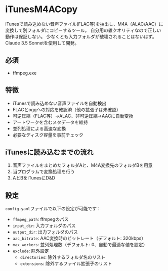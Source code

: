 # iTunesM4ACopy

iTunesで読み込めない音声ファイル(FLAC等)を抽出し、M4A（ALAC/AAC）に変換して別フォルダにコピーするツール。
自分用の雑クオリティなので正しい動作は保証しない。
少なくとも入力フォルダが破壊されることはないはず。
Claude 3.5 Sonnetを使用して開発。

## 必須
- ffmpeg.exe

## 特徴

- iTunesで読み込めない音声ファイルを自動検出
- FLACとoggへの対応を確認済（他の拡張子は未確認）
- 可逆圧縮（FLAC等）→ALAC、非可逆圧縮→AACに自動変換
- アートワークを含むメタデータを維持
- 並列処理による高速な変換
- 必要なディスク容量を事前チェック

## iTunesに読み込むまでの流れ

1. 音声ファイルをまとめたフォルダAと、M4A変換先のフォルダBを用意
1. 当プログラムで変換処理を行う
2. AとBをiTunesにD&D

## 設定

`config.yaml`ファイルで以下の設定が可能です：

- `ffmpeg_path`: ffmpegのパス
- `input_dir`: 入力フォルダのパス
- `output_dir`: 出力フォルダのパス
- `aac_bitrate`: AAC変換時のビットレート（デフォルト: 320kbps）
- `max_workers`: 並列処理数（デフォルト: 0、自動で最適な値を設定）
- `exclude`: 除外設定
  - `directories`: 除外するフォルダ名のリスト
  - `extensions`: 除外するファイル拡張子のリスト
